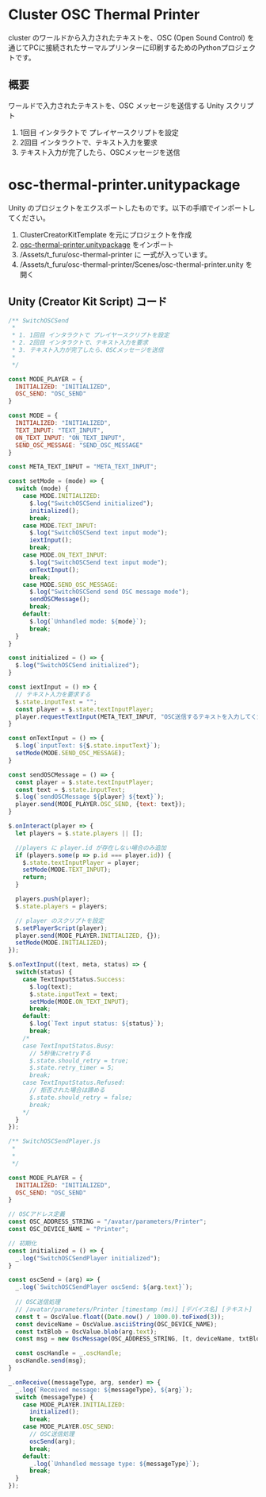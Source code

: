 # Cluster OSC Thermal Printer
cluster のワールドから入力されたテキストを、OSC (Open Sound Control) を通じてPCに接続されたサーマルプリンターに印刷するためのPythonプロジェクトです。

## 概要
ワールドで入力されたテキストを、OSC メッセージを送信する Unity スクリプト

 1. 1回目 インタラクトで プレイヤースクリプトを設定
 2. 2回目 インタラクトで、テキスト入力を要求
 3. テキスト入力が完了したら、OSCメッセージを送信

# osc-thermal-printer.unitypackage
Unity のプロジェクトをエクスポートしたものです。以下の手順でインポートしてください。
1. ClusterCreatorKitTemplate を元にプロジェクトを作成
2. [osc-thermal-printer.unitypackage](./osc-thermal-printer.unitypackage) をインポート
3. /Assets/t_furu/osc-thermal-printer に 一式が入っています。
4. /Assets/t_furu/osc-thermal-printer/Scenes/osc-thermal-printer.unity を開く

## Unity (Creator Kit Script) コード
```:SwitchOSCSend.js
/** SwitchOSCSend
 * 
 * 1. 1回目 インタラクトで プレイヤースクリプトを設定
 * 2. 2回目 インタラクトで、テキスト入力を要求
 * 3. テキスト入力が完了したら、OSCメッセージを送信
 * 
 */

const MODE_PLAYER = {
  INITIALIZED: "INITIALIZED",
  OSC_SEND: "OSC_SEND"
}

const MODE = {
  INITIALIZED: "INITIALIZED",
  TEXT_INPUT: "TEXT_INPUT",
  ON_TEXT_INPUT: "ON_TEXT_INPUT",
  SEND_OSC_MESSAGE: "SEND_OSC_MESSAGE"
}

const META_TEXT_INPUT = "META_TEXT_INPUT";

const setMode = (mode) => {
  switch (mode) {
    case MODE.INITIALIZED:
      $.log("SwitchOSCSend initialized");
      initialized();
      break;
    case MODE.TEXT_INPUT:
      $.log("SwitchOSCSend text input mode");
      iextInput();
      break;
    case MODE.ON_TEXT_INPUT:
      $.log("SwitchOSCSend text input mode");
      onTextInput();
      break;
    case MODE.SEND_OSC_MESSAGE:
      $.log("SwitchOSCSend send OSC message mode");
      sendOSCMessage();
      break;
    default:
      $.log(`Unhandled mode: ${mode}`);
      break;
  }
}

const initialized = () => {
  $.log("SwitchOSCSend initialized");
}

const iextInput = () => {
  // テキスト入力を要求する
  $.state.inputText = "";
  const player = $.state.textInputPlayer;
  player.requestTextInput(META_TEXT_INPUT, "OSC送信するテキストを入力してください");
}

const onTextInput = () => {
  $.log(`inputText: ${$.state.inputText}`);
  setMode(MODE.SEND_OSC_MESSAGE);
}

const sendOSCMessage = () => {
  const player = $.state.textInputPlayer;
  const text = $.state.inputText;
  $.log(`sendOSCMessage ${player} ${text}`);
  player.send(MODE_PLAYER.OSC_SEND, {text: text});
}

$.onInteract(player => {
  let players = $.state.players || [];

  //players に player.id が存在しない場合のみ追加
  if (players.some(p => p.id === player.id)) {
    $.state.textInputPlayer = player;
    setMode(MODE.TEXT_INPUT);
    return;
  }

  players.push(player);
  $.state.players = players;

  // player のスクリプトを設定
  $.setPlayerScript(player);
  player.send(MODE_PLAYER.INITIALIZED, {});
  setMode(MODE.INITIALIZED);
});

$.onTextInput((text, meta, status) => {
  switch(status) {
    case TextInputStatus.Success:
      $.log(text);
      $.state.inputText = text;
      setMode(MODE.ON_TEXT_INPUT);
      break;
    default:
      $.log(`Text input status: ${status}`);
      break;
    /*
    case TextInputStatus.Busy:
      // 5秒後にretryする
      $.state.should_retry = true;
      $.state.retry_timer = 5;
      break;
    case TextInputStatus.Refused:
      // 拒否された場合は諦める
      $.state.should_retry = false;
      break;
    */
  }
});

```

```:SwitchOSCSendPlayer.js
/** SwitchOSCSendPlayer.js
 * 
 * 
 */

const MODE_PLAYER = {
  INITIALIZED: "INITIALIZED",
  OSC_SEND: "OSC_SEND"
}

// OSCアドレス定義
const OSC_ADDRESS_STRING = "/avatar/parameters/Printer";
const OSC_DEVICE_NAME = "Printer";

// 初期化
const initialized = () => {
  _.log("SwitchOSCSendPlayer initialized");
}

const oscSend = (arg) => {
  _.log(`SwitchOSCSendPlayer oscSend: ${arg.text}`);
  
  // OSC送信処理
  // /avatar/parameters/Printer [timestamp (ms)] [デバイス名] [テキスト]
  const t = OscValue.float((Date.now() / 1000.0).toFixed(3));
  const deviceName = OscValue.asciiString(OSC_DEVICE_NAME);
  const txtBlob = OscValue.blob(arg.text);
  const msg = new OscMessage(OSC_ADDRESS_STRING, [t, deviceName, txtBlob]);

  const oscHandle = _.oscHandle;
  oscHandle.send(msg);
}

_.onReceive((messageType, arg, sender) => {
  _.log(`Received message: ${messageType}, ${arg}`);
  switch (messageType) {
    case MODE_PLAYER.INITIALIZED:
      initialized();
      break;
    case MODE_PLAYER.OSC_SEND:
      // OSC送信処理
      oscSend(arg);
      break;
    default:
      _.log(`Unhandled message type: ${messageType}`);
      break;
  }
});
```
